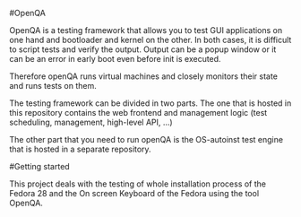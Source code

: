 #OpenQA

OpenQA is a testing framework that allows you to test GUI applications on one hand and bootloader and kernel on the other. In both cases, it is difficult to script tests and verify the output. Output can be a popup window or it can be an error in early boot even before init is executed.

Therefore openQA runs virtual machines and closely monitors their state and runs tests on them.

The testing framework can be divided in two parts. The one that is hosted in this repository contains the web frontend and management logic (test scheduling, management, high-level API, …​)

The other part that you need to run openQA is the OS-autoinst test engine that is hosted in a separate repository.


#Getting started

This project deals with the testing of whole installation process of the Fedora 28 and the On screen Keyboard of the Fedora using the tool OpenQA.


